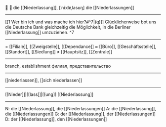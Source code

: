🏢 🔴 die [[Niederlassung]], [ˈniːdɐˌlasʊŋ]
die [[Niederlassungen]]

---
[[1 Wer bin ich und was mache ich hier?#^7|(q)]] Glücklicherweise bot uns die Deutsche Bank gleichzeitig die Möglichkeit, in die Berliner [[Niederlassung]] umzuziehen. ^7

---
= [[Filiale]], [[Zweigstelle]], [[Dependance]]
≈ [[Büro]], [[Geschäftsstelle]], [[Standort]], [[Siedlung]]
≠ [[Hauptsitz]], [[Zentrale]]

---
branch, establishment
филиал, представительство

---
[[niederlassen]], [[sich niederlassen]]

---
[[Nieder]]|[[lass]]|[[ung]]
[[Niederlassung]]

---
N: die [[Niederlassung]], die [[Niederlassungen]]
A: die [[Niederlassung]], die [[Niederlassungen]]
G: der [[Niederlassung]], der [[Niederlassungen]]
D: der [[Niederlassung]], den [[Niederlassungen]]
